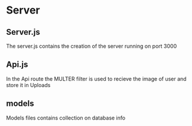 # Server

## Server.js
The server.js contains the creation of the server running on port 3000

## Api.js
In the Api route the MULTER filter is used to recieve the image of user and store it in Uploads

## models
Models files contains collection on database info 

